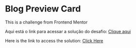 # Blog Preview Card
 This is a challenge from Frontend Mentor

Aqui está o link para acessar a solução do desafio: <a href="https://brunohenriquedeveloper.github.io/Blog-Preview-Card/">Clique aqui</a>

Here is the link to access the solution: <a href="https://brunohenriquedeveloper.github.io/Blog-Preview-Card/">Click Here</a>